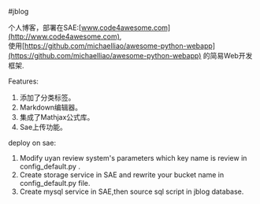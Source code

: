 #jblog

个人博客，部署在SAE:[www.code4awesome.com](http://www.code4awesome.com),   
使用[https://github.com/michaelliao/awesome-python-webapp](https://github.com/michaelliao/awesome-python-webapp)
的简易Web开发框架.  


Features:

1. 添加了分类标签。
2. Markdown编辑器。
3. 集成了Mathjax公式库。
4. Sae上传功能。

deploy on sae:
1. Modify uyan review system's parameters which key name is review in config_default.py .
2. Create storage service in SAE and rewrite your bucket name in config_default.py file.
2. Create mysql service in SAE,then source sql script in jblog database.


